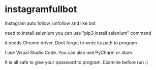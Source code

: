 # instagramfullbot
 Instagram auto follow, unfollow and like bot

need to install selenium
you can use "pip3 install selenium" command

it needs Chrome driver. Dont forget to write its path to program

I use Visual Studio Code. You can also use PyCharm or atom

It is all safe to give your password to program. Examine before run :)
